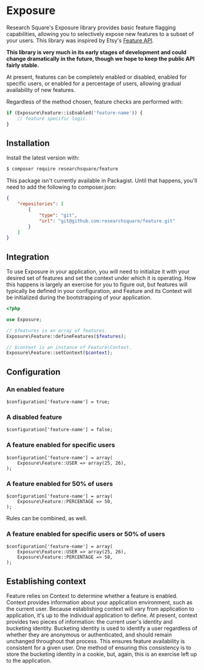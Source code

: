# Exposure

Research Square's Exposure library provides basic feature flagging capabilities, allowing you to selectively expose new features to a subset of your users. This library was inspired by Etsy's [Feature API](https://github.com/etsy/feature).

**This library is very much in its early stages of development and could change dramatically in the future, though we hope to keep the public API fairly stable.**

At present, features can be completely enabled or disabled, enabled for specific users, or enabled for a percentage of users, allowing gradual availability of new features.

Regardless of the method chosen, feature checks are performed with:

```php
if (Exposure\Feature::isEnabled('feature-name')) {
    // feature specific logic.
}
```

## Installation

Install the latest version with:

```bash
$ composer require researchsquare/feature
```

This package isn't currently available in Packagist. Until that happens, you'll need to add the following to composer.json:

```json
{
    "repositories": [
        {
            "type": "git",
            "url": "git@github.com:researchsquare/feature.git"
        }
    ]
}
```

## Integration

To use Exposure in your application, you will need to initialize it with your desired set of features and set the context under which it is operating. How this happens is largely an exercise for you to figure out, but features will typically be defined in your configuration, and Feature and its Context will be initialized during the bootstrapping of your application.

```php
<?php

use Exposure;

// $features is an array of features.
Exposure\Feature::defineFeatures($features);

// $context is an instance of Feature\Context.
Exposure\Feature::setContext($context);

```

## Configuration

### An enabled feature

    $configuration['feature-name'] = true;

### A disabled feature

    $configuration['feature-name'] = false;

### A feature enabled for specific users

    $configuration['feature-name'] = array(
        Exposure\Feature::USER => array(25, 26),
    );

### A feature enabled for 50% of users

    $configuration['feature-name'] = array(
        Exposure\Feature::PERCENTAGE => 50,
    );

Rules can be combined, as well.

### A feature enabled for specific users or 50% of users

    $configuration['feature-name'] = array(
        Exposure\Feature::USER => array(25, 26),
        Exposure\Feature::PERCENTAGE => 50,
    );

## Establishing context

Feature relies on Context to determine whether a feature is enabled. Context provides information about your application environment, such as the current user. Because establishing context will vary from application to application, it's up to the individual application to define. At present, context provides two pieces of information: the current user's identity and bucketing identity. Bucketing identity is used to identify a user regardless of whether they are anonymous or authenticated, and should remain unchanged throughout that process. This ensures feature availability is consistent for a given user. One method of ensuring this consistency is to store the bucketing identity in a cookie, but, again, this is an exercise left up to the application.
